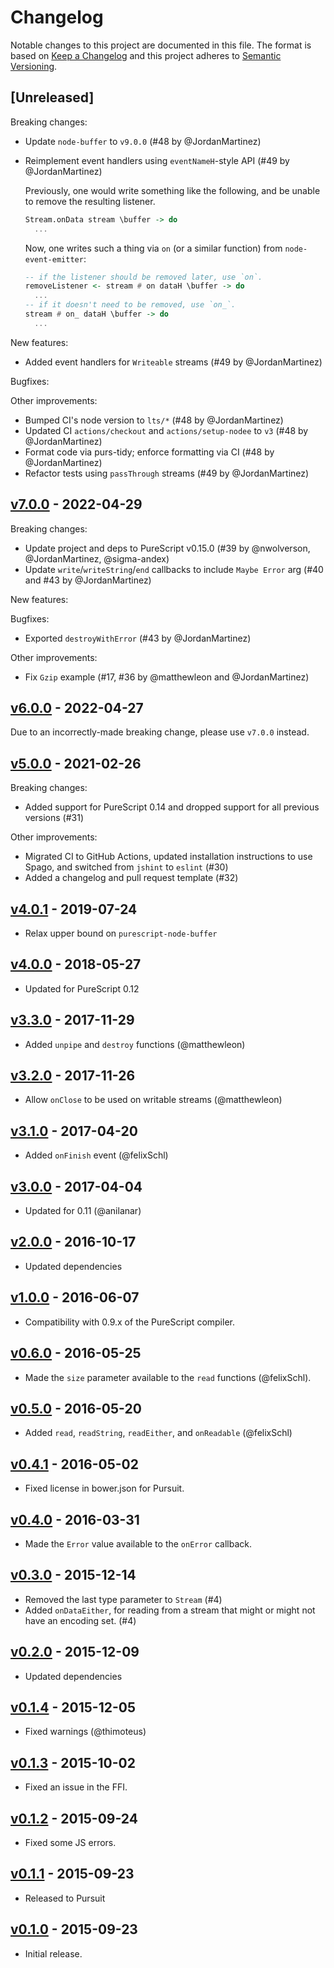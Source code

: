 # Changelog

Notable changes to this project are documented in this file. The format is based on [Keep a Changelog](https://keepachangelog.com/en/1.0.0/) and this project adheres to [Semantic Versioning](https://semver.org/spec/v2.0.0.html).

## [Unreleased]

Breaking changes:
- Update `node-buffer` to `v9.0.0` (#48 by @JordanMartinez)
- Reimplement event handlers using `eventNameH`-style API (#49 by @JordanMartinez)

  Previously, one would write something like the following, and be unable to remove
  the resulting listener.
  ```purs
  Stream.onData stream \buffer -> do
    ...
  ```

  Now, one writes such a thing via `on` (or a similar function) from `node-event-emitter`:
  ```purs
  -- if the listener should be removed later, use `on`.
  removeListener <- stream # on dataH \buffer -> do
    ...
  -- if it doesn't need to be removed, use `on_`.
  stream # on_ dataH \buffer -> do
    ...
  ```

New features:
- Added event handlers for `Writeable` streams (#49 by @JordanMartinez)

Bugfixes:

Other improvements:
- Bumped CI's node version to `lts/*` (#48 by @JordanMartinez)
- Updated CI `actions/checkout` and `actions/setup-nodee` to `v3` (#48 by @JordanMartinez)
- Format code via purs-tidy; enforce formatting via CI (#48 by @JordanMartinez)
- Refactor tests using `passThrough` streams (#49 by @JordanMartinez)

## [v7.0.0](https://github.com/purescript-node/purescript-node-streams/releases/tag/v7.0.0) - 2022-04-29

Breaking changes:
- Update project and deps to PureScript v0.15.0 (#39 by @nwolverson, @JordanMartinez, @sigma-andex)
- Update `write`/`writeString`/`end` callbacks to include `Maybe Error` arg (#40 and #43 by @JordanMartinez)

New features:

Bugfixes:
- Exported `destroyWithError` (#43 by @JordanMartinez)

Other improvements:
- Fix `Gzip` example (#17, #36 by @matthewleon and @JordanMartinez)

## [v6.0.0](https://github.com/purescript-node/purescript-node-streams/releases/tag/v6.0.0) - 2022-04-27

Due to an incorrectly-made breaking change, please use `v7.0.0` instead.

## [v5.0.0](https://github.com/purescript-node/purescript-posix-types/releases/tag/v5.0.0) - 2021-02-26

Breaking changes:
  - Added support for PureScript 0.14 and dropped support for all previous versions (#31)

Other improvements:
  - Migrated CI to GitHub Actions, updated installation instructions to use Spago, and switched from `jshint` to `eslint` (#30)
  - Added a changelog and pull request template (#32)

## [v4.0.1](https://github.com/purescript-node/purescript-node-streams/releases/tag/v4.0.1) - 2019-07-24

- Relax upper bound on `purescript-node-buffer`

## [v4.0.0](https://github.com/purescript-node/purescript-node-streams/releases/tag/v4.0.0) - 2018-05-27

- Updated for PureScript 0.12

## [v3.3.0](https://github.com/purescript-node/purescript-node-streams/releases/tag/v3.3.0) - 2017-11-29

- Added `unpipe` and `destroy` functions (@matthewleon)

## [v3.2.0](https://github.com/purescript-node/purescript-node-streams/releases/tag/v3.2.0) - 2017-11-26

- Allow `onClose` to be used on writable streams (@matthewleon)

## [v3.1.0](https://github.com/purescript-node/purescript-node-streams/releases/tag/v3.1.0) - 2017-04-20

- Added `onFinish` event (@felixSchl)

## [v3.0.0](https://github.com/purescript-node/purescript-node-streams/releases/tag/v3.0.0) - 2017-04-04

- Updated for 0.11 (@anilanar)

## [v2.0.0](https://github.com/purescript-node/purescript-node-streams/releases/tag/v2.0.0) - 2016-10-17

- Updated dependencies

## [v1.0.0](https://github.com/purescript-node/purescript-node-streams/releases/tag/v1.0.0) - 2016-06-07

- Compatibility with 0.9.x of the PureScript compiler.

## [v0.6.0](https://github.com/purescript-node/purescript-node-streams/releases/tag/v0.6.0) - 2016-05-25

- Made the `size` parameter available to the `read` functions (@felixSchl).

## [v0.5.0](https://github.com/purescript-node/purescript-node-streams/releases/tag/v0.5.0) - 2016-05-20

- Added `read`, `readString`, `readEither`, and `onReadable` (@felixSchl)

## [v0.4.1](https://github.com/purescript-node/purescript-node-streams/releases/tag/v0.4.1) - 2016-05-02

- Fixed license in bower.json for Pursuit.

## [v0.4.0](https://github.com/purescript-node/purescript-node-streams/releases/tag/v0.4.0) - 2016-03-31

- Made the `Error` value available to the `onError` callback.

## [v0.3.0](https://github.com/purescript-node/purescript-node-streams/releases/tag/v0.3.0) - 2015-12-14

- Removed the last type parameter to `Stream` (#4)
- Added `onDataEither`, for reading from a stream that might or might not have an encoding set. (#4)

## [v0.2.0](https://github.com/purescript-node/purescript-node-streams/releases/tag/v0.2.0) - 2015-12-09

- Updated dependencies

## [v0.1.4](https://github.com/purescript-node/purescript-node-streams/releases/tag/v0.1.4) - 2015-12-05

- Fixed warnings (@thimoteus)

## [v0.1.3](https://github.com/purescript-node/purescript-node-streams/releases/tag/v0.1.3) - 2015-10-02

- Fixed an issue in the FFI.

## [v0.1.2](https://github.com/purescript-node/purescript-node-streams/releases/tag/v0.1.2) - 2015-09-24

- Fixed some JS errors.

## [v0.1.1](https://github.com/purescript-node/purescript-node-streams/releases/tag/v0.1.1) - 2015-09-23

- Released to Pursuit

## [v0.1.0](https://github.com/purescript-node/purescript-node-streams/releases/tag/v0.1.0) - 2015-09-23

- Initial release.
